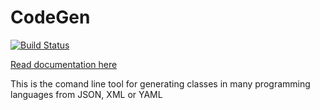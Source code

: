 CodeGen
=======

[![Build Status](https://travis-ci.org/lnupmi11/CodeGen.svg?branch=creating-structure)](https://travis-ci.org/lnupmi11/CodeGen)

[Read documentation here](https://lnupmi11.github.io/CodeGen/docs/html/index.html)

This is the comand line tool for generating classes in many programming languages from JSON, XML or YAML


